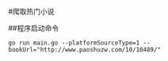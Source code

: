 #爬取热门小说

##程序启动命令
```shell script
go run main.go --platformSourceType=1 --bookUrl="http://www.paoshuzw.com/10/10489/"
```